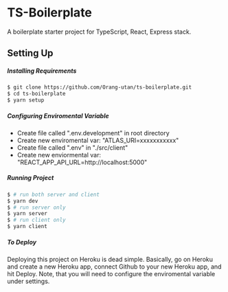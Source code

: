 # TS-Boilerplate

A boilerplate starter project for TypeScript, React, Express stack.

## Setting Up

##### Installing Requirements

```bash
$ git clone https://github.com/Orang-utan/ts-boilerplate.git
$ cd ts-boilerplate
$ yarn setup
```

##### Configuring Enviromental Variable

- Create file called ".env.development" in root directory
- Create new enviromental var: "ATLAS_URI=xxxxxxxxxxx"
- Create file called ".env" in "./src/client"
- Create new enviormental var: "REACT_APP_API_URL=http://localhost:5000"

##### Running Project

```bash
$ # run both server and client
$ yarn dev
$ # run server only
$ yarn server
$ # run client only
$ yarn client
```

##### To Deploy

Deploying this project on Heroku is dead simple. Basically, go on Heroku and create a new Heroku app, connect Github to your new Heroku app, and hit Deploy. Note, that you will need to configure the enviromental variable under settings.
